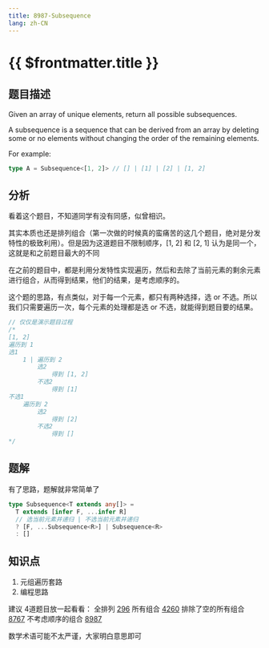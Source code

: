 ```yaml
---
title: 8987-Subsequence
lang: zh-CN
---
```


# {{ $frontmatter.title }}

## 题目描述

Given an array of unique elements, return all possible subsequences.

A subsequence is a sequence that can be derived from an array by deleting some or no elements without changing the order of the remaining elements.

For example: 

```typescript
type A = Subsequence<[1, 2]> // [] | [1] | [2] | [1, 2]
```

## 分析

看着这个题目，不知道同学有没有同感，似曾相识。

其实本质也还是排列组合（第一次做的时候真的蛮痛苦的这几个题目，绝对是分发特性的极致利用）。但是因为这道题目不限制顺序，[1, 2] 和 [2, 1] 认为是同一个，这就是和之前题目最大的不同

在之前的题目中，都是利用分发特性实现遍历，然后和去除了当前元素的剩余元素进行组合，从而得到结果，他们的结果，是考虑顺序的。

这个题的思路，有点类似，对于每一个元素，都只有两种选择，选 or 不选。所以我们只需要遍历一次，每个元素的处理都是选 or 不选，就能得到题目要的结果。

```ts
// 仅仅是演示题目过程
/*
[1, 2]
遍历到 1
选1
    1 | 遍历到 2
        选2
            得到 [1, 2]
        不选2
            得到 [1]
不选1
    遍历到 2
        选2 
            得到 [2]
        不选2
            得到 []
*/
```

## 题解

有了思路，题解就非常简单了

```ts
type Subsequence<T extends any[]> =
  T extends [infer F, ...infer R]
  // 选当前元素并递归 | 不选当前元素并递归
  ? [F, ...Subsequence<R>] | Subsequence<R>
  : []
```

## 知识点

1. 元组遍历套路
2. 编程思路

建议 4道题目放一起看看：
全排列
[296](/medium/296-%E5%AE%9E%E7%8E%B0%E5%85%A8%E6%8E%92%E5%88%97.md)
所有组合
[4260](/medium/4260-%E5%AE%9E%E7%8E%B0%E6%89%80%E6%9C%89%E7%BB%84%E5%90%88.md)
排除了空的所有组合
[8767](/medium/8767-Combination.md)
不考虑顺序的组合
[8987](/docs//medium/8987-Subsequence.md)

数学术语可能不太严谨，大家明白意思即可


